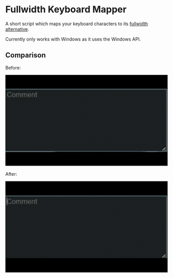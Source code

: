 # Fullwidth Keyboard Mapper

A short script which maps your keyboard characters to its [fullwidth alternative](<https://en.wikipedia.org/wiki/Halfwidth_and_Fullwidth_Forms_(Unicode_block)>).

Currently only works with Windows as it uses the Windows API.

## Comparison

Before:

![](https://github.com/Benjababe/Fullwidth-Keyboard-Mapper/blob/main/media/before.gif)

After:

![](https://github.com/Benjababe/Fullwidth-Keyboard-Mapper/blob/main/media/after.gif)
